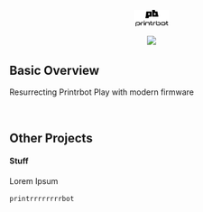 <p align="center"><img width=12.5% src=https://github.com/NSCADNathan/PrintrbotPlay_Redux/blob/Main/Images/logo-printrbot.png"></p>
<p align="center"><img width=60% src="https://www.3dbeginners.com/wp-content/uploads/2019/01/printrbot-upgrade.jpg"></p>

## Basic Overview

Resurrecting Printrbot Play with modern firmware


<br>  

## Other Projects
#### Stuff
Lorem Ipsum
```text
printrrrrrrrrbot
```
